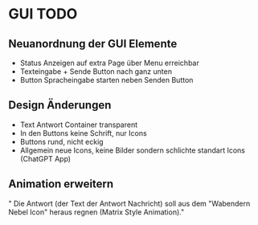 # GUI TODO

## Neuanordnung der GUI Elemente

- Status Anzeigen auf extra Page über Menu erreichbar
- Texteingabe + Sende Button nach ganz unten
- Button Spracheingabe starten neben Senden Button 

## Design Änderungen

- Text Antwort Container transparent
- In den Buttons keine Schrift, nur Icons 
- Buttons rund, nicht eckig
- Allgemein neue Icons, keine Bilder sondern schlichte standart Icons (ChatGPT App)

## Animation erweitern

" Die Antwort (der Text der Antwort Nachricht) soll aus dem "Wabendern Nebel Icon" heraus regnen (Matrix Style Animation)."